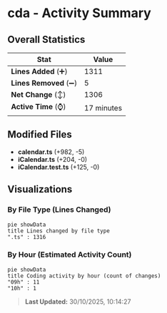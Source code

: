 # cda - Activity Summary 

## Overall Statistics

| Stat                   | Value                                                             |
| ---------------------- | ----------------------------------------------------------------- |
| **Lines Added** (➕)   | 1311                                          |
| **Lines Removed** (➖) | 5                                        |
| **Net Change** (↕)    | 1306                |
| **Active Time** (⌚)   | 17 minutes |


## Modified Files
- **calendar.ts** (+982, -5)
- **iCalendar.ts** (+204, -0)
- **iCalendar.test.ts** (+125, -0)

## Visualizations

### By File Type (Lines Changed)

```mermaid
pie showData
title Lines changed by file type
".ts" : 1316
```

### By Hour (Estimated Activity Count)

```mermaid
pie showData
title Coding activity by hour (count of changes)
"09h" : 11
"10h" : 1
```


> **Last Updated:** 30/10/2025, 10:14:27